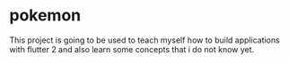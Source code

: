 # pokemon

This project is going to be used to teach myself how to build applications with flutter 2 and also learn some concepts that i do not know yet.

